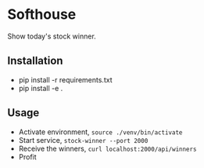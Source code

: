 # Softhouse

Show today's stock winner. 

## Installation
- pip install -r requirements.txt
- pip install -e .

## Usage
- Activate environment, ```source ./venv/bin/activate```
- Start service, ```stock-winner --port 2000```
- Receive the winners, ```curl localhost:2000/api/winners```
- Profit
